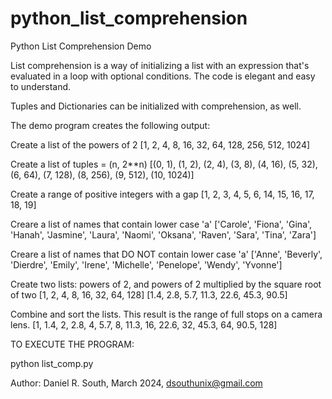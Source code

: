# python_list_comprehension
Python List Comprehension Demo

List comprehension is a way of initializing a list with an expression that's evaluated in a loop with optional conditions.
The code is elegant and easy to understand.

Tuples and Dictionaries can be initialized with comprehension, as well.

The demo program creates the following output:

Create a list of the powers of 2
[1, 2, 4, 8, 16, 32, 64, 128, 256, 512, 1024]

Create a list of tuples = (n, 2**n)
[(0, 1), (1, 2), (2, 4), (3, 8), (4, 16), (5, 32), (6, 64), (7, 128), (8, 256), (9, 512), (10, 1024)]

Create a range of positive integers with a gap
[1, 2, 3, 4, 5, 6, 14, 15, 16, 17, 18, 19]

Creare a list of names that contain lower case 'a'
['Carole', 'Fiona', 'Gina', 'Hanah', 'Jasmine', 'Laura', 'Naomi', 'Oksana', 'Raven', 'Sara', 'Tina', 'Zara']

Creare a list of names that DO NOT contain lower case 'a'
['Anne', 'Beverly', 'Dierdre', 'Emily', 'Irene', 'Michelle', 'Penelope', 'Wendy', 'Yvonne']

Create two lists: powers of 2, and powers of 2 multiplied by the square root of two
[1, 2, 4, 8, 16, 32, 64, 128]
[1.4, 2.8, 5.7, 11.3, 22.6, 45.3, 90.5]

Combine and sort the lists. This result is the range of full stops on a camera lens.
[1, 1.4, 2, 2.8, 4, 5.7, 8, 11.3, 16, 22.6, 32, 45.3, 64, 90.5, 128]


TO EXECUTE THE PROGRAM:

python list_comp.py


Author: Daniel R. South, March 2024, dsouthunix@gmail.com
